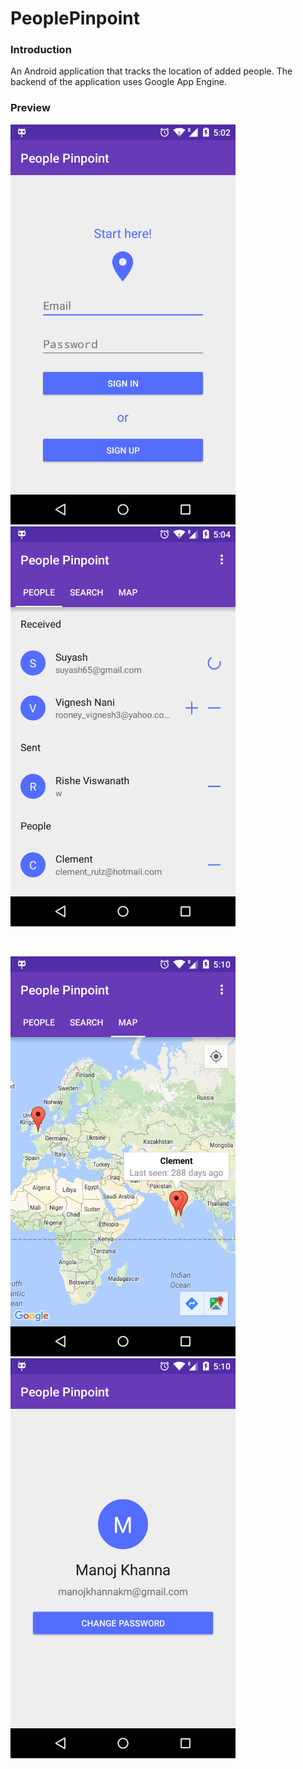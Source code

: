 # PeoplePinpoint

### Introduction

An Android application that tracks the location of added people. The backend of the application uses Google App Engine.

### Preview

<img src="/preview/preview1.png" width=360 />&nbsp;&nbsp;&nbsp;&nbsp;&nbsp;&nbsp;&nbsp;&nbsp;<img src="/preview/preview2.png" width=360 />

&nbsp;

<img src="/preview/preview3.png" width=360 />&nbsp;&nbsp;&nbsp;&nbsp;&nbsp;&nbsp;&nbsp;&nbsp;<img src="/preview/preview4.png" width=360 />
